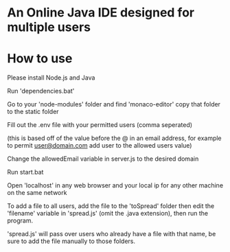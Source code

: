 # An Online Java IDE designed for multiple users

# How to use

Please install Node.js and Java

Run 'dependencies.bat'

Go to your 'node-modules' folder and find 'monaco-editor' copy that folder to the static folder

Fill out the .env file with your permitted users (comma seperated)

(this is based off of the value before the @ in an email address, for example to permit user@domain.com add user to the allowed users value)

Change the allowedEmail variable in server.js to the desired domain

Run start.bat

Open 'localhost' in any web browser and your local ip for any other machine on the same network

To add a file to all users, add the file to the 'toSpread' folder then edit the 'filename' variable in 'spread.js' (omit the .java extension), then run the program.

'spread.js' will pass over users who already have a file with that name, be sure to add the file manually to those folders.